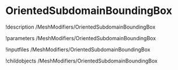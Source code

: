 <!-- MOOSE Documentation Stub: Remove this when content is added. -->

# OrientedSubdomainBoundingBox
!description /MeshModifiers/OrientedSubdomainBoundingBox

!parameters /MeshModifiers/OrientedSubdomainBoundingBox

!inputfiles /MeshModifiers/OrientedSubdomainBoundingBox

!childobjects /MeshModifiers/OrientedSubdomainBoundingBox

